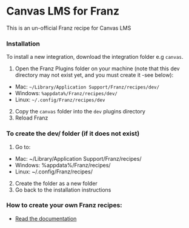 # Canvas LMS for Franz
This is an un-official Franz recipe for Canvas LMS

### Installation
To install a new integration, download the integration folder e.g `canvas`.
1. Open the Franz Plugins folder on your machine (note that this dev directory may not exist yet, and you must create it -see below):
+ Mac: `~/Library/Application Support/Franz/recipes/dev/`
+ Windows: `%appdata%/Franz/recipes/dev/`
+ Linux: `~/.config/Franz/recipes/dev`
2. Copy the `canvas` folder into the `dev` plugins directory
3. Reload Franz

### To create the dev/ folder (if it does not exist)
1. Go to:
+ Mac: ~/Library/Application Support/Franz/recipes/
+ Windows: %appdata%/Franz/recipes/
+ Linux: ~/.config/Franz/recipes/
2. Create the folder as a new folder
3. Go back to the installation instructions

### How to create your own Franz recipes:
* [Read the documentation](https://github.com/meetfranz/plugins)
